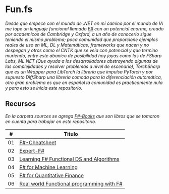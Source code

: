 # Fun.fs

_Desde que empece con el mundo de .NET en mí camino por el mundo de IA me tope un lenguaje funcional llamado [F#](https://fsharp.org/) con un potencial enorme, creado por academicos de Cambridge y Oxford, a un año de conocerlo sigue teniendo el mismo problema; poca comunidad que proporcione ejemplos reales de uso en ML, DL y Matemáticas, frameworks que nacen y no despegan y otros como el CNTK que se veía con potencial y que termino muriendo, entre este abanico de posibilidad hay joyas como las de FSharp Labs, ML.NET (Que ayuda a los desarrolladores abstrayendo algunas de las complejidades y resolver problemas a nivel de escenario), TorchSharp que es un Wrapper para LibTorch la librería que impulsa PyTorch y por supuesto DiffSharp una librería comoda para la diferenciación automática, otro gran problema es que en español la comunidad es practicamente nula y para esto se inicia este repositorio._

## Recursos  

_En la carpeta sources se agrega [F#-Books](https://github.com/Jonas-Lara/Fun.fs/tree/master/Sources/F%23-Books) que son libros que se tomaron en cuenta para trabajar en este repositorio._

| # | Titulo |
|---| -----------------------------|
|01|[F#-Cheatsheet](https://github.com/Jonas-Lara/Fun.fs/blob/master/Sources/F%23-Books/0.-F%23-Cheatsheet.pdf) 
|02|[Expert-F#](https://github.com/Jonas-Lara/Fun.fs/blob/master/Sources/F%23-Books/1.-Expert-F%23.pdf) 
|03|[Learning F# Functional DS and Algorithms](https://github.com/Jonas-Lara/Fun.fs/blob/master/Sources/F%23-Books/2.-Learning-F%23-Functional-Data-Structures-and-Algorithms.pdf) 
|04|[F# for Machine Learning](https://github.com/Jonas-Lara/Fun.fs/blob/master/Sources/F%23-Books/3.-F%23-for-Machine-Learning-Essentials.pdf/) 
|05|[F# for Quantitative Finance](https://github.com/Jonas-Lara/Fun.fs/blob/master/Sources/F%23-Books/4.-F%23-for-Quantitative-Finance.pdf) 
|06|[Real world Functional programming with F#](https://github.com/Jonas-Lara/Fun.fs/blob/master/Sources/F%23-Books/5.-Real-World-Functional-programming-with-F%23.pdf) 

